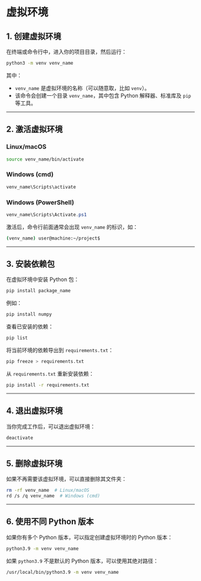 # 虚拟环境

## **1. 创建虚拟环境**

在终端或命令行中，进入你的项目目录，然后运行：

```bash
python3 -m venv venv_name
```

其中：

- `venv_name` 是虚拟环境的名称（可以随意取，比如 `venv`）。
- 该命令会创建一个目录 `venv_name`，其中包含 Python 解释器、标准库及 `pip` 等工具。

---

## **2. 激活虚拟环境**

### **Linux/macOS**

```bash
source venv_name/bin/activate
```

### **Windows (cmd)**

```cmd
venv_name\Scripts\activate
```

### **Windows (PowerShell)**

```powershell
venv_name\Scripts\Activate.ps1
```

激活后，命令行前面通常会出现 `venv_name` 的标识，如：

```bash
(venv_name) user@machine:~/project$
```

---

## **3. 安装依赖包**

在虚拟环境中安装 Python 包：

```bash
pip install package_name
```

例如：

```bash
pip install numpy
```

查看已安装的依赖：

```bash
pip list
```

将当前环境的依赖导出到 `requirements.txt`：

```bash
pip freeze > requirements.txt
```

从 `requirements.txt` 重新安装依赖：

```bash
pip install -r requirements.txt
```

---

## **4. 退出虚拟环境**

当你完成工作后，可以退出虚拟环境：

```bash
deactivate
```

---

## **5. 删除虚拟环境**

如果不再需要该虚拟环境，可以直接删除其文件夹：

```bash
rm -rf venv_name  # Linux/macOS
rd /s /q venv_name  # Windows (cmd)
```

---

## **6. 使用不同 Python 版本**

如果你有多个 Python 版本，可以指定创建虚拟环境时的 Python 版本：

```bash
python3.9 -m venv venv_name
```

如果 `python3.9` 不是默认的 Python 版本，可以使用其绝对路径：

```bash
/usr/local/bin/python3.9 -m venv venv_name
```
